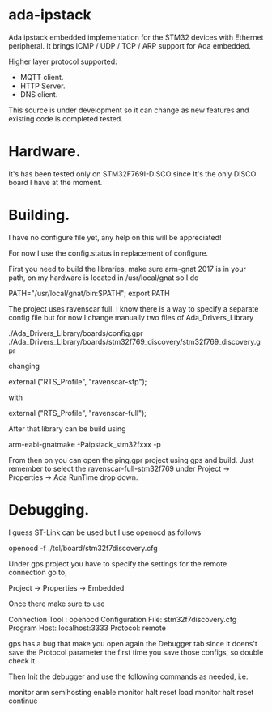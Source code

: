# ada-ipstack

Ada ipstack embedded implementation for the STM32 devices with Ethernet peripheral. 
It brings ICMP / UDP / TCP / ARP support for Ada embedded. 

Higher layer protocol supported:

 * MQTT client.
 * HTTP Server.
 * DNS client.

This source is under development so it can change as new features and existing code 
is completed tested. 

# Hardware.

It's has been tested only on STM32F769I-DISCO since It's the only DISCO board I have at the
moment.

# Building.

I have no configure file yet, any help on this will be appreciated!

For now I use the config.status in replacement of configure.

First you need to build the libraries, make sure arm-gnat 2017 is in your path, 
on my hardware is located in /usr/local/gnat so I do

PATH="/usr/local/gnat/bin:$PATH"; export PATH

The project uses ravenscar full. I know there is a way to specify a separate config file
but for now I change manually two files of Ada_Drivers_Library

./Ada_Drivers_Library/boards/config.gpr
./Ada_Drivers_Library/boards/stm32f769_discovery/stm32f769_discovery.gpr

changing 

external ("RTS_Profile", "ravenscar-sfp");

with 

external ("RTS_Profile", "ravenscar-full");

After that library can be build using

arm-eabi-gnatmake -Paipstack_stm32fxxx -p

From then on you can open the ping.gpr project using gps and build. Just remember to select the 
ravenscar-full-stm32f769 under Project -> Properties -> Ada RunTime drop down.

# Debugging. 

I guess ST-Link can be used but I use openocd as follows

openocd -f ./tcl/board/stm32f7discovery.cfg

Under gps project you have to specify the settings for the remote connection go to,

Project -> Properties -> Embedded

Once there make sure to use

Connection Tool : openocd
Configuration File: stm32f7discovery.cfg
Program Host: localhost:3333
Protocol: remote

gps has a bug that make you open again the Debugger tab since it doens't save the Protocol
parameter the first time you save those configs, so double check it.

Then Init the debugger and use the following commands as needed, i.e.

monitor arm semihosting enable
monitor halt reset 
load
monitor halt reset 
continue
